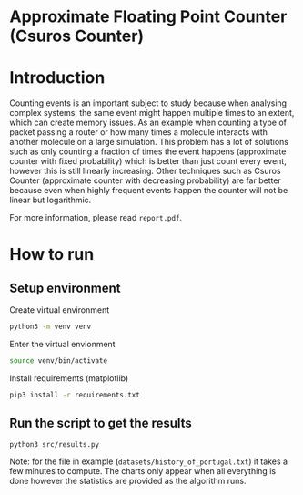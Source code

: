 # Approximate Floating Point Counter (Csuros Counter)

# Introduction

Counting events is an important subject to study because when analysing complex systems, the same event might happen multiple times to an extent, which can create memory issues. As an example when counting a type of packet passing a router or how many times a molecule interacts with another molecule on a large simulation. This problem has a lot of solutions such as only counting a fraction of times the event happens (approximate counter with fixed probability) which is better than just count every event, however this is still linearly increasing. Other techniques such as Csuros Counter (approximate counter with decreasing probability) are far better because even when highly frequent events happen the counter will not be linear but logarithmic.

For more information, please read ``report.pdf``.

# How to run

## Setup environment

Create virtual environment
```bash
python3 -m venv venv
```

Enter the virtual envionment
```bash
source venv/bin/activate
```

Install requirements (matplotlib)
```bash
pip3 install -r requirements.txt
```

## Run the script to get the results

```bash
python3 src/results.py
```

Note: for the file in example (``datasets/history_of_portugal.txt``) it takes a few minutes to compute. The charts only appear when all everything is done however the statistics are provided as the algorithm runs.
